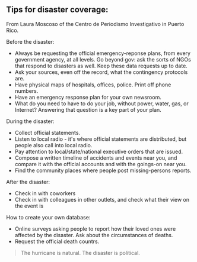 ## Tips for disaster coverage:

From Laura Moscoso of the Centro de Periodismo Investigativo in Puerto Rico.

Before the disaster:
- Always be requesting the official emergency-reponse plans, from every government agency, at all levels. Go beyond gov: ask the sorts of NGOs that respond to disasters as well. Keep these data requests up to date.
- Ask your sources, even off the record, what the contingency protocols are.
- Have physical maps of hospitals, offices, police. Print off phone numbers.
- Have an emergency response plan for your own newsroom.
- What do you need to have to do your job, without power, water, gas, or Internet? Answering that question is a key part of your plan.

During the disaster:
- Collect official statements.
- Listen to local radio - it's where official statements are distributed, but people also call into local radio.
- Pay attention to local/state/national executive orders that are issued.
- Compose a written timeline of accidents and events near you, and compare it with the official accounts and with the goings-on near you.
- Find the community places where people post missing-persons reports.

After the disaster:
- Check in with coworkers
- Check in with colleagues in other outlets, and check what their view on the event is

How to create your own database:
- Online surveys asking people to report how their loved ones were affected by the disaster. Ask about the circumstances of deaths.
- Request the official death countrs.

> The hurricane is natural.
> The disaster is political.
